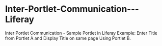 # Inter-Portlet-Communication---Liferay
Inter Portlet Communication - Sample Portlet in Liferay
Example:
Enter Title from Portlet A and Display Title on same page Using Portlet B.
